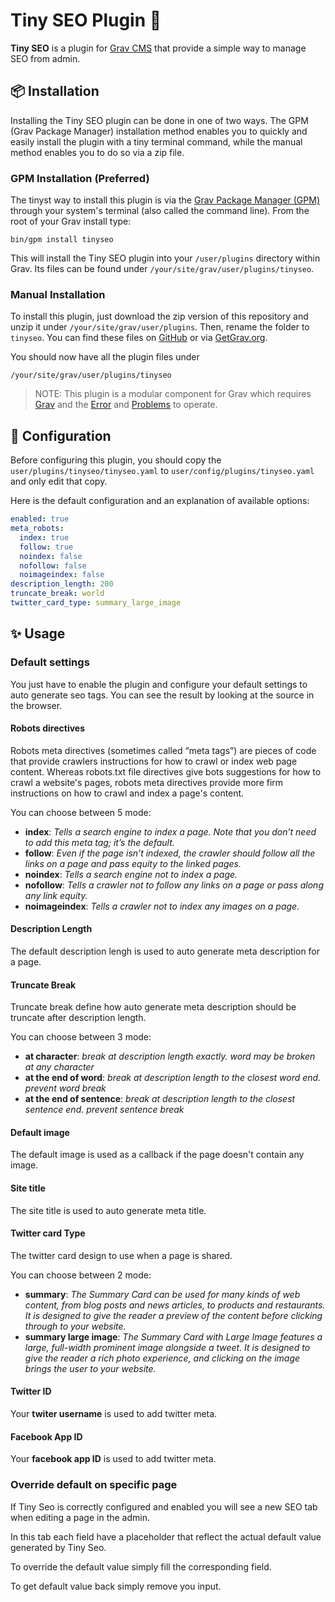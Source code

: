 # Tiny SEO Plugin 🎢

**Tiny SEO** is a plugin for [Grav CMS](http://github.com/getgrav/grav) that provide a simple way to manage SEO from admin.

## 📦 Installation

Installing the Tiny SEO plugin can be done in one of two ways. The GPM (Grav Package Manager) installation method enables you to quickly and easily install the plugin with a tiny terminal command, while the manual method enables you to do so via a zip file.

### GPM Installation (Preferred)

The tinyst way to install this plugin is via the [Grav Package Manager (GPM)](http://learn.getgrav.org/advanced/grav-gpm) through your system's terminal (also called the command line). From the root of your Grav install type:

    bin/gpm install tinyseo

This will install the Tiny SEO plugin into your `/user/plugins` directory within Grav. Its files can be found under `/your/site/grav/user/plugins/tinyseo`.

### Manual Installation

To install this plugin, just download the zip version of this repository and unzip it under `/your/site/grav/user/plugins`. Then, rename the folder to `tinyseo`. You can find these files on [GitHub](https://github.com/jimblue/grav-plugin-tinyseo) or via [GetGrav.org](http://getgrav.org/downloads/plugins#extras).

You should now have all the plugin files under

    /your/site/grav/user/plugins/tinyseo

> NOTE: This plugin is a modular component for Grav which requires [Grav](http://github.com/getgrav/grav) and the [Error](https://github.com/getgrav/grav-plugin-error) and [Problems](https://github.com/getgrav/grav-plugin-problems) to operate.

## 📐 Configuration

Before configuring this plugin, you should copy the `user/plugins/tinyseo/tinyseo.yaml` to `user/config/plugins/tinyseo.yaml` and only edit that copy.

Here is the default configuration and an explanation of available options:

```yaml
enabled: true
meta_robots:
  index: true
  follow: true
  noindex: false
  nofollow: false
  noimageindex: false
description_length: 200
truncate_break: world
twitter_card_type: summary_large_image
```

## ✨ Usage

### Default settings

You just have to enable the plugin and configure your default settings to auto generate seo tags.
You can see the result by looking at the source in the browser.

#### Robots directives

Robots meta directives (sometimes called “meta tags”) are pieces of code that provide crawlers instructions for how to crawl or index web page content. Whereas robots.txt file directives give bots suggestions for how to crawl a website's pages, robots meta directives provide more firm instructions on how to crawl and index a page's content.

You can choose between 5 mode:

* **index**: _Tells a search engine to index a page. Note that you don’t need to add this meta tag; it’s the default._
* **follow**: _Even if the page isn’t indexed, the crawler should follow all the links on a page and pass equity to the linked pages._
* **noindex**: _Tells a search engine not to index a page._
* **nofollow**: _Tells a crawler not to follow any links on a page or pass along any link equity._
* **noimageindex**: _Tells a crawler not to index any images on a page._

#### Description Length

The default description lengh is used to auto generate meta description for a page.

#### Truncate Break

Truncate break define how auto generate meta description should be truncate after description length.

You can choose between 3 mode:

* **at character**: _break at description length exactly. word may be broken at any character_
* **at the end of word**: _break at description length to the closest word end. prevent word break_
* **at the end of sentence**: _break at description length to the closest sentence end. prevent sentence break_

#### Default image

The default image is used as a callback if the page doesn't contain any image.

#### Site title

The site title is used to auto generate meta title.

#### Twitter card Type

The twitter card design to use when a page is shared.

You can choose between 2 mode:

* **summary**: _The Summary Card can be used for many kinds of web content, from blog posts and news articles, to products and restaurants. It is designed to give the reader a preview of the content before clicking through to your website._
* **summary large image**: _The Summary Card with Large Image features a large, full-width prominent image alongside a tweet. It is designed to give the reader a rich photo experience, and clicking on the image brings the user to your website._

#### Twitter ID

Your **twiter username** is used to add twitter meta.

#### Facebook App ID

Your **facebook app ID** is used to add twitter meta.

### Override default on specific page

If Tiny Seo is correctly configured and enabled you will see a new SEO tab when editing a page in the admin.

In this tab each field have a placeholder that reflect the actual default value generated by Tiny Seo.

To override the default value simply fill the corresponding field.

To get default value back simply remove you input.
